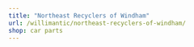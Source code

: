 ```yaml
---
title: "Northeast Recyclers of Windham"
url: /willimantic/northeast-recyclers-of-windham/
shop: car parts
---
```

